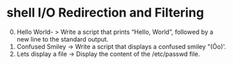 # shell I/O Redirection and Filtering
0. Hello World- > Write a script that prints “Hello, World”, followed by a new line to the standard output.
1. Confused Smiley -> Write a script that displays a confused smiley "(Ôo)'.
2. Lets display a file -> Display the content of the /etc/passwd file.
